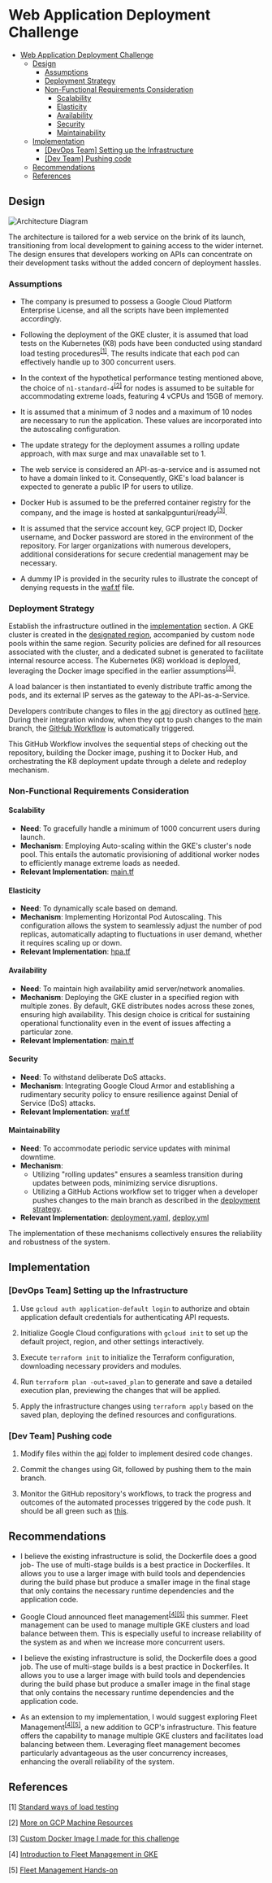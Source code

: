 # Web Application Deployment Challenge
- [Web Application Deployment Challenge](#web-application-deployment-challenge)
  - [Design](#design)
    - [Assumptions](#assumptions)
    - [Deployment Strategy](#deployment-strategy)
    - [Non-Functional Requirements Consideration](#non-functional-requirements-consideration)
      - [Scalability](#scalability)
      - [Elasticity](#elasticity)
      - [Availability](#availability)
      - [Security](#security)
      - [Maintainability](#maintainability)
  - [Implementation](#implementation)
    - [\[DevOps Team\] Setting up the Infrastructure](#devops-team-setting-up-the-infrastructure)
    - [\[Dev Team\] Pushing code](#dev-team-pushing-code)
  - [Recommendations](#recommendations)
  - [References](#references)

## Design
![Architecture Diagram](assets/deployment_diagram.png)

The architecture is tailored for a web service on the brink of its launch, transitioning from local development to gaining access to the wider internet. The design ensures that developers working on APIs can concentrate on their development tasks without the added concern of deployment hassles.

### Assumptions
- The company is presumed to possess a Google Cloud Platform Enterprise License, and all the scripts have been implemented accordingly.
  
- Following the deployment of the GKE cluster, it is assumed that load tests on the Kubernetes (K8) pods have been conducted using standard load testing procedures<sup>[[1]](#1)</sup>. The results indicate that each pod can effectively handle up to 300 concurrent users.

- In the context of the hypothetical performance testing mentioned above, the choice of `n1-standard-4`<sup>[[2]](#2)</sup> for nodes is assumed to be suitable for accommodating extreme loads, featuring 4 vCPUs and 15GB of memory.

- It is assumed that a minimum of 3 nodes and a maximum of 10 nodes are necessary to run the application. These values are incorporated into the autoscaling configuration.

- The update strategy for the deployment assumes a rolling update approach, with max surge and max unavailable set to 1.

- The web service is considered an API-as-a-service and is assumed not to have a domain linked to it. Consequently, GKE's load balancer is expected to generate a public IP for users to utilize.

- Docker Hub is assumed to be the preferred container registry for the company, and the image is hosted at sankalpgunturi/ready<sup>[[3]](#3)</sup>.

- It is assumed that the service account key, GCP project ID, Docker username, and Docker password are stored in the environment of the repository. For larger organizations with numerous developers, additional considerations for secure credential management may be necessary.

- A dummy IP is provided in the security rules to illustrate the concept of denying requests in the [waf.tf](waf.tf) file.

### Deployment Strategy

Establish the infrastructure outlined in the [implementation](#devops-team-setting-up-the-infrastructure) section. A GKE cluster is created in the [designated region](terraform.tfvars#L2), accompanied by custom node pools within the same region. Security policies are defined for all resources associated with the cluster, and a dedicated subnet is generated to facilitate internal resource access. The Kubernetes (K8) workload is deployed, leveraging the Docker image specified in the earlier assumptions<sup>[[3]](#3)</sup>.

A load balancer is then instantiated to evenly distribute traffic among the pods, and its external IP serves as the gateway to the API-as-a-Service. 

Developers contribute changes to files in the [api](api) directory as outlined [here](#dev-team-pushing-code). During their integration window, when they opt to push changes to the main branch, the [GitHub Workflow](.github/workflows/deploy.yml) is automatically triggered.

This GitHub Workflow involves the sequential steps of checking out the repository, building the Docker image, pushing it to Docker Hub, and orchestrating the K8 deployment update through a delete and redeploy mechanism.

### Non-Functional Requirements Consideration
#### Scalability
- **Need**: To gracefully handle a minimum of 1000 concurrent users during launch.
- **Mechanism**: Employing Auto-scaling within the GKE's cluster's node pool. This entails the automatic provisioning of additional worker nodes to efficiently manage extreme loads as needed.
- **Relevant Implementation**: [main.tf](main.tf#L37)

#### Elasticity
- **Need**: To dynamically scale based on demand.
- **Mechanism**: Implementing Horizontal Pod Autoscaling. This configuration allows the system to seamlessly adjust the number of pod replicas, automatically adapting to fluctuations in user demand, whether it requires scaling up or down.
- **Relevant Implementation**: [hpa.tf](hpa.tf)

#### Availability
- **Need**: To maintain high availability amid server/network anomalies.
- **Mechanism**: Deploying the GKE cluster in a specified region with multiple zones. By default, GKE distributes nodes across these zones, ensuring high availability. This design choice is critical for sustaining operational functionality even in the event of issues affecting a particular zone.
- **Relevant Implementation**: [main.tf](main.tf#L17)

#### Security
- **Need**: To withstand deliberate DoS attacks.
- **Mechanism**: Integrating Google Cloud Armor and establishing a rudimentary security policy to ensure resilience against Denial of Service (DoS) attacks.
- **Relevant Implementation**: [waf.tf](waf.tf#L9)

#### Maintainability
- **Need**: To accommodate periodic service updates with minimal downtime.
- **Mechanism**: 
  - Utilizing "rolling updates" ensures a seamless transition during updates between pods, minimizing service disruptions.
  - Utilizing a GitHub Actions workflow set to trigger when a developer pushes changes to the main branch as described in the [deployment strategy](#deployment-strategy).
- **Relevant Implementation**: [deployment.yaml](infra/deployment.yaml#L23), [deploy.yml](.github/workflows/deploy.yml)

The implementation of these mechanisms collectively ensures the reliability and robustness of the system.


## Implementation

### [DevOps Team] Setting up the Infrastructure
1. Use `gcloud auth application-default login` to authorize and obtain application default credentials for authenticating API requests.

2. Initialize Google Cloud configurations with `gcloud init` to set up the default project, region, and other settings interactively.

3. Execute `terraform init` to initialize the Terraform configuration, downloading necessary providers and modules.

4. Run `terraform plan -out=saved_plan` to generate and save a detailed execution plan, previewing the changes that will be applied.

5. Apply the infrastructure changes using `terraform apply` based on the saved plan, deploying the defined resources and configurations.

### [Dev Team] Pushing code
1. Modify files within the [api](api) folder to implement desired code changes.

2. Commit the changes using Git, followed by pushing them to the main branch.

3. Monitor the GitHub repository's workflows, to track the progress and outcomes of the automated processes triggered by the code push. It should be all green such as [this](https://github.com/sankalpgunturi/web-application-deployment/actions/runs/7015415535/job/19084704630).


## Recommendations
- I believe the existing infrastructure is solid, the Dockerfile does a good job- The use of multi-stage builds is a best practice in Dockerfiles. It allows you to use a larger image with build tools and dependencies during the build phase but produce a smaller image in the final stage that only contains the necessary runtime dependencies and the application code. 

- Google Cloud announced fleet management<sup>[[4]](#4)</sup><sup>[[5]](#5)</sup> this summer. Fleet management can be used to manage multiple GKE clusters and load balance between them. This is especially useful to increase reliability of the system as and when we increase more concurrent users.

- I believe the existing infrastructure is solid, the Dockerfile does a good job. The use of multi-stage builds is a best practice in Dockerfiles. It allows you to use a larger image with build tools and dependencies during the build phase but produce a smaller image in the final stage that only contains the necessary runtime dependencies and the application code. 

- As an extension to my implementation, I would suggest exploring Fleet Management<sup>[[4]](#4)</sup><sup>[[5]](#5)</sup>, a new addition to GCP's infrastructure. This feature offers the capability to manage multiple GKE clusters and facilitates load balancing between them. Leveraging fleet management becomes particularly advantageous as the user concurrency increases, enhancing the overall reliability of the system.

## References
<a id="1">[1]</a> [Standard ways of load testing](https://speedscale.com/blog/kubernetes-load-testing/)


<a id="2">[2]</a> [More on GCP Machine Resources](https://cloud.google.com/compute/docs/machine-resource)


<a id="3">[3]</a> [Custom Docker Image I made for this challenge](https://hub.docker.com/repository/docker/sankalpgunturi/ready/general)

<a id="4">[4]</a> [Introduction to Fleet Management in GKE](https://cloud.google.com/anthos/fleet-management/docs/fleet-concepts)

<a id="5">[5]</a> [Fleet Management Hands-on](https://cloud.google.com/anthos/fleet-management/docs/register/gke)

